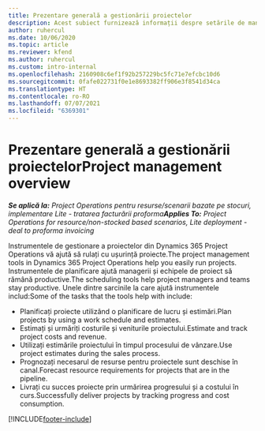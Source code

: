 ```yaml
---
title: Prezentare generală a gestionării proiectelor
description: Acest subiect furnizează informații despre setările de management de proiect în Dynamics 365 Project Operations.
author: ruhercul
ms.date: 10/06/2020
ms.topic: article
ms.reviewer: kfend
ms.author: ruhercul
ms.custom: intro-internal
ms.openlocfilehash: 2160908c6ef1f92b257229bc5fc71e7efcbc10d6
ms.sourcegitcommit: 0fafe022731f0e1e8693382ff906e3f8541d34ca
ms.translationtype: HT
ms.contentlocale: ro-RO
ms.lasthandoff: 07/07/2021
ms.locfileid: "6369301"
---
```

# <a name="project-management-overview"></a><span data-ttu-id="3dba6-103">Prezentare generală a gestionării proiectelor</span><span class="sxs-lookup"><span data-stu-id="3dba6-103">Project management overview</span></span>

<span data-ttu-id="3dba6-104">_**Se aplică la:** Project Operations pentru resurse/scenarii bazate pe stocuri, implementare Lite - tratarea facturării proforma_</span><span class="sxs-lookup"><span data-stu-id="3dba6-104">_**Applies To:** Project Operations for resource/non-stocked based scenarios, Lite deployment - deal to proforma invoicing_</span></span>

<span data-ttu-id="3dba6-105">Instrumentele de gestionare a proiectelor din Dynamics 365 Project Operations vă ajută să rulați cu ușurință proiecte.</span><span class="sxs-lookup"><span data-stu-id="3dba6-105">The project management tools in Dynamics 365 Project Operations help you easily run projects.</span></span> <span data-ttu-id="3dba6-106">Instrumentele de planificare ajută managerii și echipele de proiect să rămână productive.</span><span class="sxs-lookup"><span data-stu-id="3dba6-106">The scheduling tools help project managers and teams stay productive.</span></span> <span data-ttu-id="3dba6-107">Unele dintre sarcinile la care ajută instrumentele includ:</span><span class="sxs-lookup"><span data-stu-id="3dba6-107">Some of the tasks that the tools help with include:</span></span>

- <span data-ttu-id="3dba6-108">Planificați proiecte utilizând o planificare de lucru și estimări.</span><span class="sxs-lookup"><span data-stu-id="3dba6-108">Plan projects by using a work schedule and estimates.</span></span>
- <span data-ttu-id="3dba6-109">Estimați și urmăriți costurile și veniturile proiectului.</span><span class="sxs-lookup"><span data-stu-id="3dba6-109">Estimate and track project costs and revenue.</span></span>
- <span data-ttu-id="3dba6-110">Utilizați estimările proiectului în timpul procesului de vânzare.</span><span class="sxs-lookup"><span data-stu-id="3dba6-110">Use project estimates during the sales process.</span></span>
- <span data-ttu-id="3dba6-111">Prognozați necesarul de resurse pentru proiectele sunt deschise în canal.</span><span class="sxs-lookup"><span data-stu-id="3dba6-111">Forecast resource requirements for projects that are in the pipeline.</span></span>
- <span data-ttu-id="3dba6-112">Livrați cu succes proiecte prin urmărirea progresului și a costului în curs.</span><span class="sxs-lookup"><span data-stu-id="3dba6-112">Successfully deliver projects by tracking progress and cost consumption.</span></span>


[!INCLUDE[footer-include](../includes/footer-banner.md)]